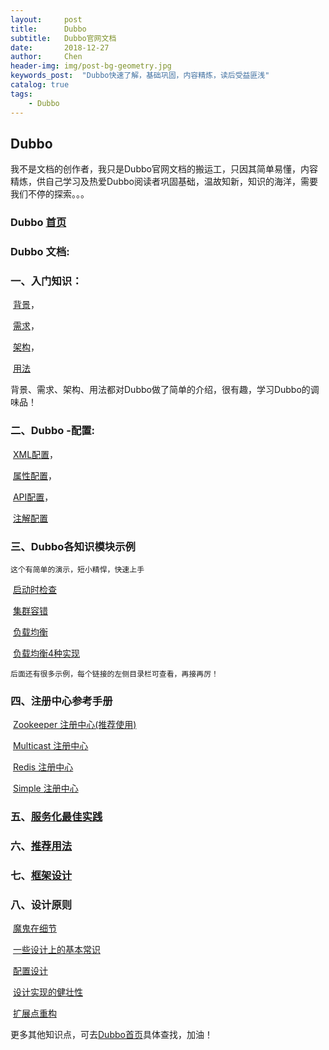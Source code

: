 ```yaml
---
layout:     post
title:      Dubbo
subtitle:   Dubbo官网文档
date:       2018-12-27
author:     Chen
header-img: img/post-bg-geometry.jpg
keywords_post:  "Dubbo快速了解，基础巩固，内容精炼，读后受益匪浅"
catalog: true
tags:
    - Dubbo
---
```




## Dubbo

我不是文档的创作者，我只是Dubbo官网文档的搬运工，只因其简单易懂，内容精炼，供自己学习及热爱Dubbo阅读者巩固基础，温故知新，知识的海洋，需要我们不停的探索。。。



### Dubbo  [首页](http://dubbo.apache.org/zh-cn/index.html)



### Dubbo 文档:

### 一、入门知识：

​	[背景](http://dubbo.apache.org/zh-cn/docs/user/preface/background.html)，

​	[需求](http://dubbo.apache.org/zh-cn/docs/user/preface/requirements.html)，

​	[架构](http://dubbo.apache.org/zh-cn/docs/user/preface/architecture.html)，

​	[用法](http://dubbo.apache.org/zh-cn/docs/user/preface/usage.html)

​   背景、需求、架构、用法都对Dubbo做了简单的介绍，很有趣，学习Dubbo的调味品！



### 二、Dubbo -配置:

​	[XML配置](http://dubbo.apache.org/zh-cn/docs/user/configuration/xml.html)，

​	[属性配置](http://dubbo.apache.org/zh-cn/docs/user/configuration/properties.html)，

​	[API配置](http://dubbo.apache.org/zh-cn/docs/user/configuration/api.html)，

​	[注解配置](http://dubbo.apache.org/zh-cn/docs/user/configuration/annotation.html)

### 三、Dubbo各知识模块示例
    这个有简单的演示，短小精悍，快速上手
    
​   [启动时检查](http://dubbo.apache.org/zh-cn/docs/user/demos/preflight-check.html)

​   [集群容错](http://dubbo.apache.org/zh-cn/docs/user/demos/fault-tolerent-strategy.html)

​   [负载均衡](http://dubbo.apache.org/zh-cn/docs/user/demos/loadbalance.html)

​   [负载均衡4种实现](http://dubbo.apache.org/zh-cn/docs/source_code_guide/loadbalance.html)

    后面还有很多示例，每个链接的左侧目录栏可查看，再接再厉！
    
### 四、注册中心参考手册

​   [Zookeeper 注册中心(推荐使用)](http://dubbo.apache.org/zh-cn/docs/user/references/registry/zookeeper.html)

​   [Multicast 注册中心](http://dubbo.apache.org/zh-cn/docs/user/references/registry/multicast.html)

​   [Redis 注册中心](http://dubbo.apache.org/zh-cn/docs/user/references/registry/redis.html)

​   [Simple 注册中心](http://dubbo.apache.org/zh-cn/docs/user/references/registry/simple.html)

### 五、[服务化最佳实践](http://dubbo.apache.org/zh-cn/docs/user/best-practice.html)

### 六、[推荐用法](http://dubbo.apache.org/zh-cn/docs/user/recommend.html)

### 七、[框架设计](http://dubbo.apache.org/zh-cn/docs/dev/design.html)

### 八、设计原则

​   [魔鬼在细节](http://dubbo.apache.org/zh-cn/docs/dev/principals/code-detail.html)

​   [一些设计上的基本常识](http://dubbo.apache.org/zh-cn/docs/dev/principals/general-knowledge.html)

​   [配置设计](http://dubbo.apache.org/zh-cn/docs/dev/principals/configuration.html)

​   [设计实现的健壮性](http://dubbo.apache.org/zh-cn/docs/dev/principals/robustness.html)

​   [扩展点重构](http://dubbo.apache.org/zh-cn/docs/dev/principals/extension.html)

更多其他知识点，可去[Dubbo首页](http://dubbo.apache.org/zh-cn/index.html)具体查找，加油！
